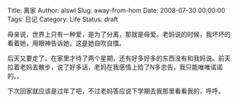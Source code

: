 Title: 离家
Author: alswl
Slug: away-from-hom
Date: 2008-07-30 00:00:00
Tags: 日记
Category: Life
Status: draft

母亲说，世界上只有一种爱，是为了分离，那就是母爱。老妈说的时候，我坏坏的看着她，用眼神告诉她，这是她自吹自擂。

后天又要走了，在家里才待了两个星期，还有好多好多的东西没有和我妈说。前天拉着老妈去散步，说了好多话，老妈在我感情上给了N多忠告，我只能唯唯诺诺的。。

下次回家就应该是过年了吧，不过老妈答应说下学期去我那里看看我的，呼呼。

